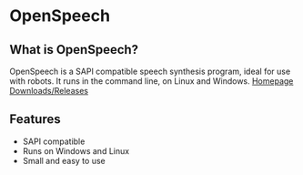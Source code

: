 #  OpenSpeech



What is OpenSpeech?
--------------

OpenSpeech is a SAPI compatible speech synthesis program, ideal for use with robots.  It runs in the command line, on Linux and Windows.
[Homepage](https://www.sites.google.com/view/beaklandstudios)<br>
[Downloads/Releases](https://github.com/AndroidMusicVideos/OpenSpeech)<br>

Features
---------

* SAPI compatible
* Runs on Windows and Linux
* Small and easy to use


